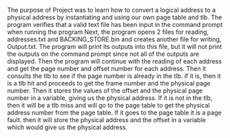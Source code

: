 The purpose of Project  was  to learn how to convert a logical address to a physical address by instantiating and using our own page table and tlb. The program verifies that a valid text file has been input in the command prompt when running the program Next, the program opens 2 files for reading, addresses.txt and BACKING_STORE.bin and creates another file for writing, Output.txt. The program will print its outputs into this file, but it will not print the outputs on the command prompt since not all of the outputs are displayed. Then the program will continue with the reading of each address and get the page number and offset number for each address. Then it consults the tlb to see if the page number is already in the tlb. if it is, then it is a tlb hit and proceeds to get the frame number and the physical page number. Then it stores the values of the offset and the physical page number in a variable, giving us the physical address. If it is not in the tlb, then it will be a tlb miss and will go to the page table to get the physical address number from the page table. If it goes to the page table it is a page fault. then it will store the physical address and the offset in a variable which would give us the physical address.



